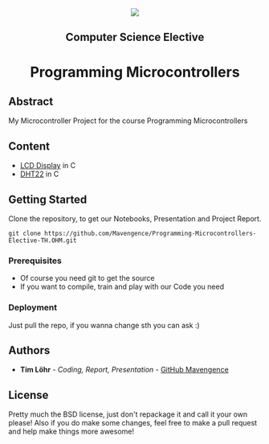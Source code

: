<div style="border-bottom:none;">
  <div align="center"> 
    <img style="border-bottom:none;" sizes="200px" src="https://upload.wikimedia.org/wikipedia/commons/2/25/TH-Nuernberg-Logo.jpeg">
    <h2>Computer Science Elective</h2>
    <h1>Programming Microcontrollers</h1>
  </div>
</div>

## Abstract
My Microcontroller Project for the course Programming Microcontrollers


## Content

- [LCD Display](https://github.com/Mavengence/Programming-Microcontrollers-Elective-TH.OHM/tree/master/LCD) in C
- [DHT22](https://github.com/Mavengence/Programming-Microcontrollers-Elective-TH.OHM/tree/master/DHT22_PIR_MC) in C

## Getting Started

Clone the repository, to get our Notebooks, Presentation and Project Report.

```
git clone https://github.com/Mavengence/Programming-Microcontrollers-Elective-TH.OHM.git
```

### Prerequisites

- Of course you need git to get the source
- If you want to compile, train and play with our Code you need 


### Deployment

Just pull the repo, if you wanna change sth you can ask :)

## Authors

* **Tim Löhr** - *Coding, Report, Presentation* - [GitHub Mavengence](https://github.com/Mavengence)


## License

Pretty much the BSD license, just don't repackage it and call it your own please!
Also if you do make some changes, feel free to make a pull request and help make things more awesome!
